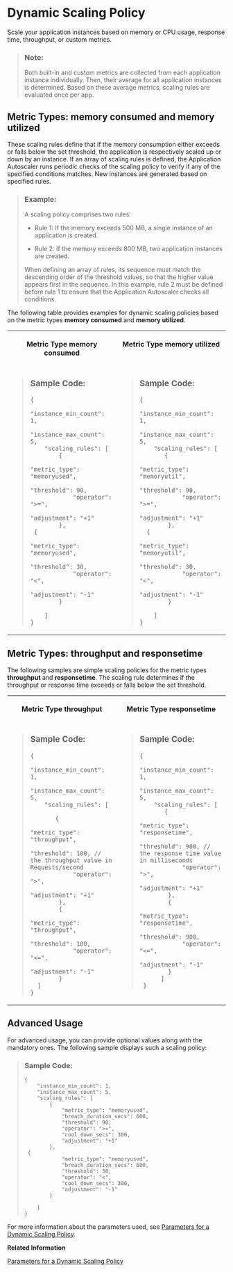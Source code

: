 <!-- loioe6927e5af85e45f4a8a056c8662fa784 -->

# Dynamic Scaling Policy

Scale your application instances based on memory or CPU usage, response time, throughput, or custom metrics.

> ### Note:  
> Both built-in and custom metrics are collected from each application instance individually. Then, their average for all application instances is determined. Based on these average metrics, scaling rules are evaluated once per app.



<a name="loioe6927e5af85e45f4a8a056c8662fa784__section_dtl_yfb_n4b"/>

## Metric Types: **memory consumed** and **memory utilized**

These scaling rules define that if the memory consumption either exceeds or falls below the set threshold, the application is respectively scaled up or down by an instance. If an array of scaling rules is defined, the Application Autoscaler runs periodic checks of the scaling policy to verify if any of the specified conditions matches. New instances are generated based on specified rules.

> ### Example:  
> A scaling policy comprises two rules:
> 
> -   Rule 1: If the memory exceeds 500 MB, a single instance of an application is created.
> 
> -   Rule 2: If the memory exceeds 800 MB, two application instances are created.
> 
> 
> When defining an array of rules, its sequence must match the descending order of the threshold values, so that the higher value appears first in the sequence. In this example, rule 2 must be defined before rule 1 to ensure that the Application Autoscaler checks all conditions.



The following table provides examples for dynamic scaling policies based on the metric types **memory consumed** and **memory utilized**.


<table>
<tr>
<th valign="top">

Metric Type **memory consumed** 

</th>
<th valign="top">

Metric Type **memory utilized** 

</th>
</tr>
<tr>
<td valign="top">

> ### Sample Code:  
> ```
> {
>     "instance_min_count": 1, 
>     "instance_max_count": 5, 
>     "scaling_rules": [ 
>         {
>             "metric_type": "memoryused",
>             "threshold": 90,
>             "operator": ">=",
>             "adjustment": "+1"
>         },
>  {
>             "metric_type": "memoryused", 
>             "threshold": 30, 
>             "operator": "<", 
>             "adjustment": "-1" 
>         }
>       
>     ]
> }
> ```



</td>
<td valign="top">

> ### Sample Code:  
> ```
> {
>     "instance_min_count": 1, 
>     "instance_max_count": 5, 
>     "scaling_rules": [ 
>        {
>             "metric_type": "memoryutil",
>             "threshold": 90,
>             "operator": ">=",
>             "adjustment": "+1"
>         },
>   {
>             "metric_type": "memoryutil", 
>             "threshold": 30, 
>             "operator": "<", 
>             "adjustment": "-1" 
>         }
>        
>     ]
> }
> ```



</td>
</tr>
</table>



## Metric Types: **throughput** and **responsetime**

The following samples are simple scaling policies for the metric types **throughput** and **responsetime**. The scaling rule determines if the throughput or response time exceeds or falls below the set threshold.


<table>
<tr>
<th valign="top">

Metric Type **throughput** 

</th>
<th valign="top">

Metric Type **responsetime** 

</th>
</tr>
<tr>
<td valign="top">

> ### Sample Code:  
> ```
> {
>     "instance_min_count": 1, 
>     "instance_max_count": 5, 
>     "scaling_rules": [ 
>   
>        {
>             "metric_type": "throughput",
>             "threshold": 100, // the throughput value in Requests/second
>             "operator": ">",
>             "adjustment": "+1"
>         },
>         {
>             "metric_type": "throughput",
>             "threshold": 100,
>             "operator": "<=",
>             "adjustment": "-1"
>         }
> 	]
> }
> ```



</td>
<td valign="top">

> ### Sample Code:  
> ```
> {
>     "instance_min_count": 1, 
>     "instance_max_count": 5, 
>     "scaling_rules": [ 
>        {
>             "metric_type": "responsetime",
>             "threshold": 900, // the response time value in milliseconds
>             "operator": ">",
>             "adjustment": "+1"
>         },
>         {
>             "metric_type": "responsetime",
>             "threshold": 900,
>             "operator": "<=",
>             "adjustment": "-1"
>         }
>       ]
>  }
> ```



</td>
</tr>
</table>



<a name="loioe6927e5af85e45f4a8a056c8662fa784__section_svm_3mb_n4b"/>

## Advanced Usage

For advanced usage, you can provide optional values along with the mandatory ones. The following sample displays such a scaling policy:

> ### Sample Code:  
> ```
> {
>     "instance_min_count": 1, 
>     "instance_max_count": 5, 
>     "scaling_rules": [ 
>         {
>             "metric_type": "memoryused",
>             "breach_duration_secs": 600,
>             "threshold": 90,
>             "operator": ">=",
>             "cool_down_secs": 300,
>             "adjustment": "+1"
>         },
>  {
>             "metric_type": "memoryused", 
>             "breach_duration_secs": 600, 
>             "threshold": 30, 
>             "operator": "<", 
>             "cool_down_secs": 300, 
>             "adjustment": "-1" 
>         }
>        
>     ]
> }
> 
> ```

For more information about the parameters used, see [Parameters for a Dynamic Scaling Policy](parameters-for-a-dynamic-scaling-policy-c966417.md).

**Related Information**  


[Parameters for a Dynamic Scaling Policy](parameters-for-a-dynamic-scaling-policy-c966417.md "Get to know the parameters used for dynamic scaling.")


